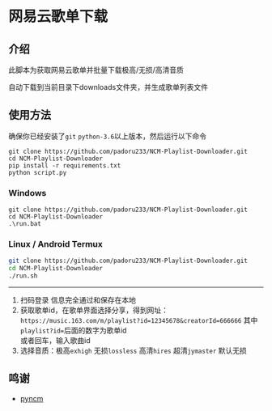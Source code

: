# 网易云歌单下载  
  
## 介绍  
  
此脚本为获取网易云歌单并批量下载极高/无损/高清音质 

自动下载到当前目录下downloads文件夹，并生成歌单列表文件  

## 使用方法

确保你已经安装了`git` `python-3.6`以上版本，然后运行以下命令
```
git clone https://github.com/padoru233/NCM-Playlist-Downloader.git
cd NCM-Playlist-Downloader
pip install -r requirements.txt
python script.py
```

### Windows 

```
git clone https://github.com/padoru233/NCM-Playlist-Downloader.git
cd NCM-Playlist-Downloader
.\run.bat
```

### Linux / Android Termux

```bash
git clone https://github.com/padoru233/NCM-Playlist-Downloader.git
cd NCM-Playlist-Downloader
./run.sh
```

---

1. 扫码登录 信息完全通过和保存在本地  
2. 获取歌单id，在歌单界面选择分享，得到网址：`https://music.163.com/m/playlist?id=12345678&creatorId=666666`
其中`playlist?id=`后面的数字为歌单id  
或者回车，输入歌曲id  
3. 选择音质：极高`exhigh` 无损`lossless` 高清`hires` 超清`jymaster` 默认无损  


## 鸣谢
- [pyncm](https://github.com/mos9527/pyncm)
